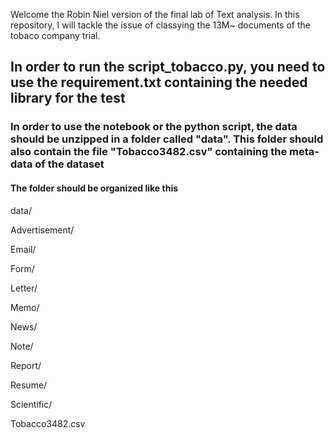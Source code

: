Welcome the Robin Niel version of the final lab of Text analysis. 
In this repository, I will tackle the issue of classying the 13M~ documents of the tobaco company trial. 
## In order to run the script_tobacco.py, you need to use the requirement.txt containing the needed library for the test
### In order to use the notebook or the python script, the data should be unzipped in a folder called "data". This folder should also contain the file "Tobacco3482.csv" containing the meta-data of the dataset
#### The folder should be organized like this 
data/

  Advertisement/

  Email/

  Form/

  Letter/

  Memo/

  News/

  Note/

  Report/

  Resume/

  Scientific/

  Tobacco3482.csv
